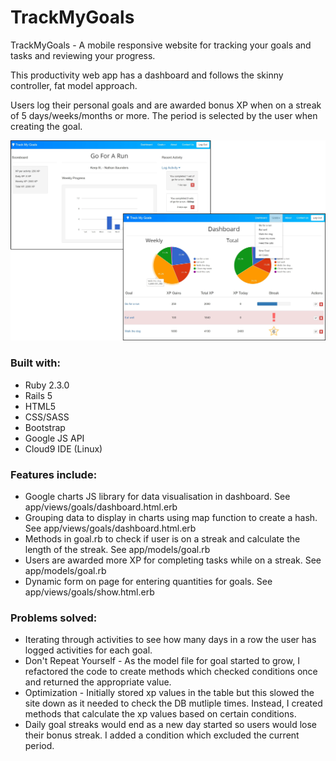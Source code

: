 # TrackMyGoals

TrackMyGoals - A mobile responsive website for tracking your goals and tasks and reviewing your progress.

This productivity web app has a dashboard and follows the skinny controller, fat model approach. 

Users log their personal goals and are awarded bonus XP when on a streak of 5 days/weeks/months or more. The period is selected by the user when creating the goal.

![Alt text](trackmygoals/app/assets/images/trackmygoals_screenshots.jpg "TrackMyGoals Screenshots")

### Built with:
* Ruby 2.3.0
* Rails 5
* HTML5
* CSS/SASS
* Bootstrap
* Google JS API
* Cloud9 IDE (Linux)

### Features include:
* Google charts JS library for data visualisation in dashboard. See app/views/goals/dashboard.html.erb
* Grouping data to display in charts using map function to create a hash. See app/views/goals/dashboard.html.erb
* Methods in goal.rb to check if user is on a streak and calculate the length of the streak. See app/models/goal.rb
* Users are awarded more XP for completing tasks while on a streak. See app/models/goal.rb
* Dynamic form on page for entering quantities for goals. See app/views/goals/show.html.erb

### Problems solved:
* Iterating through activities to see how many days in a row the user has logged activities for each goal.
* Don't Repeat Yourself - As the model file for goal started to grow, I refactored the code to create methods which checked conditions once and returned the appropriate value.
* Optimization - Initially stored xp values in the table but this slowed the site down as it needed to check the DB mutliple times. Instead, I created methods that calculate the xp values based on certain conditions.
* Daily goal streaks would end as a new day started so users would lose their bonus streak. I added a condition which excluded the current period.